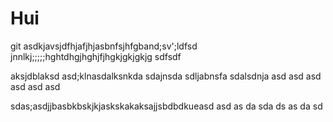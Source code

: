 # Hui
git 
asdkjavsjdfhjafjhjasbnfsjhfgband;sv';ldfsd
jnnlkj;;;;;hghtdhgjhghjfjhgkjgkjgkjg
sdfsdf

aksjdblaksd
asd;klnasdalksnkda
sdajnsda
sdljabnsfa
sdalsdnja
asd
asd
asd
asd
asd
asd

sdas;asdjjbasbkbskjkjaskskakaksajjsbdbdkueasd
asd
as
da
sda
ds
as
da
sd
